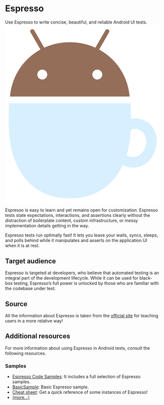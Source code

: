 # Espresso
Use Espresso to write concise, beautiful, and reliable Android UI tests.
<img src = "./src/drawable/espresso.png">


Espresso is easy to learn and yet remains open for customization. Espresso tests state expectations, interactions, and assertions clearly without the distraction of boilerplate content, custom infrastructure, or messy implementation details getting in the way.

Espresso tests run optimally fast! It lets you leave your waits, syncs, sleeps, and polls behind while it manipulates and asserts on the application UI when it is at rest.

## Target audience
Espresso is targeted at developers, who believe that automated testing is an integral part of the development lifecycle. While it can be used for black-box testing, Espresso’s full power is unlocked by those who are familiar with the codebase under test.

## Source
All the information about Espresso is taken from the [official site](https://developer.android.com/training/testing/espresso/index.html) for teaching users in a more relative way!

## Additional resources
For more information about using Espresso in Android tests, consult the following resources.

### Samples
- [Espresso Code Samples](https://github.com/googlesamples/android-testing): It includes a full selection of Espresso samples.
- [BasicSample](https://github.com/android/testing-samples/tree/main/ui/espresso/BasicSample): Basic Espresso sample.
- [Cheat sheet](https://android.github.io/android-test/downloads/espresso-cheat-sheet-2.1.0.pdf): Get a quick reference of some instances of Espresso!
- [(more...)](https://developer.android.com/training/testing/espresso/additional-resources#samples)


